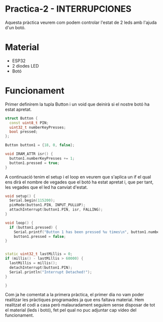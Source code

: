 # Practica-2 - INTERRUPCIONES

Aquesta pràctica veurem com podem controlar l'estat de 2 leds amb l'ajuda d'un botó.

# Material

- ESP32
- 2 diodes LED
- Botó

# Funcionament

Primer definirem la tupla Button i un void que deinirà si el nostre botó ha estat apretat.

```c++
struct Button {
  const uint8_t PIN;
  uint32_t numberKeyPresses;
  bool pressed;
};

Button button1 = {18, 0, false};

void IRAM_ATTR isr() {
  button1.numberKeyPresses += 1;
  button1.pressed = true;
}
```

A continuació tenim el setup i el loop en veurem que s'aplica un if el qual ens dirà el nombre de vegades que el botó ha estat apretat i, que per tant, les vegades
que el led ha canviat d'estat.

```c++
void setup() {
  Serial.begin(115200);
  pinMode(button1.PIN, INPUT_PULLUP);
  attachInterrupt(button1.PIN, isr, FALLING);
}

void loop() {
  if (button1.pressed) {
    Serial.printf("Button 1 has been pressed %u times\n", button1.numberKeyPresses);
    button1.pressed = false;
}


static uint32_t lastMillis = 0;
if (millis() - lastMillis > 60000) {
  lastMillis = millis();
  detachInterrupt(button1.PIN);
  Serial.println("Interrupt Detached!");
}

}
```

Com ja he comentat a la primera pràctica, el primer dia no vam poder realitzar les pràctiques programades ja que ens faltava material. Hem realitzat el codi a casa
però malauradament seguíem sense disposar de tot el material (leds i botó), fet pel qual no puc adjuntar cap vídeo del funcionament.
